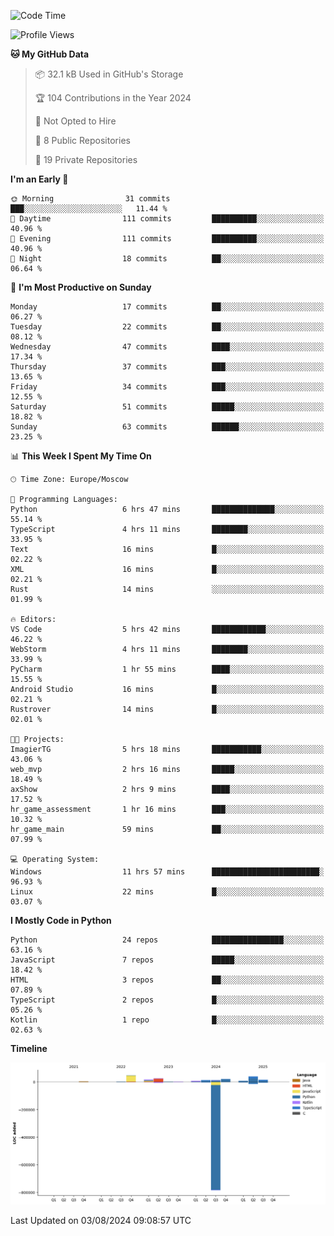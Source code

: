 <!--START_SECTION:waka-->
![Code Time](http://img.shields.io/badge/Code%20Time-438%20hrs%2050%20mins-blue)

![Profile Views](http://img.shields.io/badge/Profile%20Views-1-blue)

**🐱 My GitHub Data** 

> 📦 32.1 kB Used in GitHub's Storage 
 > 
> 🏆 104 Contributions in the Year 2024
 > 
> 🚫 Not Opted to Hire
 > 
> 📜 8 Public Repositories 
 > 
> 🔑 19 Private Repositories 
 > 
**I'm an Early 🐤** 

```text
🌞 Morning                31 commits          ███░░░░░░░░░░░░░░░░░░░░░░   11.44 % 
🌆 Daytime                111 commits         ██████████░░░░░░░░░░░░░░░   40.96 % 
🌃 Evening                111 commits         ██████████░░░░░░░░░░░░░░░   40.96 % 
🌙 Night                  18 commits          ██░░░░░░░░░░░░░░░░░░░░░░░   06.64 % 
```
📅 **I'm Most Productive on Sunday** 

```text
Monday                   17 commits          ██░░░░░░░░░░░░░░░░░░░░░░░   06.27 % 
Tuesday                  22 commits          ██░░░░░░░░░░░░░░░░░░░░░░░   08.12 % 
Wednesday                47 commits          ████░░░░░░░░░░░░░░░░░░░░░   17.34 % 
Thursday                 37 commits          ███░░░░░░░░░░░░░░░░░░░░░░   13.65 % 
Friday                   34 commits          ███░░░░░░░░░░░░░░░░░░░░░░   12.55 % 
Saturday                 51 commits          █████░░░░░░░░░░░░░░░░░░░░   18.82 % 
Sunday                   63 commits          ██████░░░░░░░░░░░░░░░░░░░   23.25 % 
```


📊 **This Week I Spent My Time On** 

```text
🕑︎ Time Zone: Europe/Moscow

💬 Programming Languages: 
Python                   6 hrs 47 mins       ██████████████░░░░░░░░░░░   55.14 % 
TypeScript               4 hrs 11 mins       ████████░░░░░░░░░░░░░░░░░   33.95 % 
Text                     16 mins             █░░░░░░░░░░░░░░░░░░░░░░░░   02.22 % 
XML                      16 mins             █░░░░░░░░░░░░░░░░░░░░░░░░   02.21 % 
Rust                     14 mins             ░░░░░░░░░░░░░░░░░░░░░░░░░   01.99 % 

🔥 Editors: 
VS Code                  5 hrs 42 mins       ████████████░░░░░░░░░░░░░   46.22 % 
WebStorm                 4 hrs 11 mins       ████████░░░░░░░░░░░░░░░░░   33.99 % 
PyCharm                  1 hr 55 mins        ████░░░░░░░░░░░░░░░░░░░░░   15.55 % 
Android Studio           16 mins             █░░░░░░░░░░░░░░░░░░░░░░░░   02.21 % 
Rustrover                14 mins             █░░░░░░░░░░░░░░░░░░░░░░░░   02.01 % 

🐱‍💻 Projects: 
ImagierTG                5 hrs 18 mins       ███████████░░░░░░░░░░░░░░   43.06 % 
web_mvp                  2 hrs 16 mins       █████░░░░░░░░░░░░░░░░░░░░   18.49 % 
axShow                   2 hrs 9 mins        ████░░░░░░░░░░░░░░░░░░░░░   17.52 % 
hr_game_assessment       1 hr 16 mins        ███░░░░░░░░░░░░░░░░░░░░░░   10.32 % 
hr_game_main             59 mins             ██░░░░░░░░░░░░░░░░░░░░░░░   07.99 % 

💻 Operating System: 
Windows                  11 hrs 57 mins      ████████████████████████░   96.93 % 
Linux                    22 mins             █░░░░░░░░░░░░░░░░░░░░░░░░   03.07 % 
```

**I Mostly Code in Python** 

```text
Python                   24 repos            ████████████████░░░░░░░░░   63.16 % 
JavaScript               7 repos             █████░░░░░░░░░░░░░░░░░░░░   18.42 % 
HTML                     3 repos             ██░░░░░░░░░░░░░░░░░░░░░░░   07.89 % 
TypeScript               2 repos             █░░░░░░░░░░░░░░░░░░░░░░░░   05.26 % 
Kotlin                   1 repo              █░░░░░░░░░░░░░░░░░░░░░░░░   02.63 % 
```



**Timeline**

![Lines of Code chart](https://raw.githubusercontent.com/adlemx/adlemx/main/assets/bar_graph.png)


 Last Updated on 03/08/2024 09:08:57 UTC
<!--END_SECTION:waka-->
